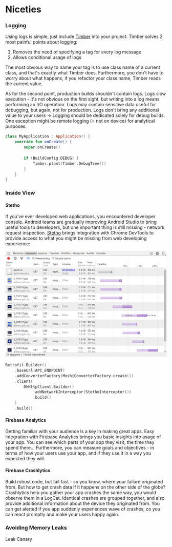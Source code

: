# Niceties

### Logging

Using logs is simple, just include [Timber](https://github.com/JakeWharton/timber) into your project. Timber solves 2 most painful points about logging:

1. Removes the need of specifying a tag for every log message
2. Allows conditional usage of logs

The most obvious way to name your tag is to use class name of a current class, and that's exactly what Timber does. Furthermore, you don't have to worry about what happens, if you refactor your class name, Timber reads the current value.

As for the second point, production builds shouldn't contain logs. Logs slow execution - it's not obvious on the first sight, but writing into a log means performing an I/O operation. Logs may contain sensitive data useful for debugging, but again, not for production. Logs don't bring any additional value to your users -&gt; Logging should be dedicated solely for debug builds. One exception might be remote logging \(= not on device\) for analytical purposes.

```kotlin
class MyApplication : Application() {
    override fun onCreate() {
        super.onCreate()

        if (BuildConfig.DEBUG) {
            Timber.plant(Timber.DebugTree())
        }
    }
}
```

### Inside View

#### Stetho

If you've ever developed web applications, you encountered developer console. Android teams are gradually improving Android Studio to bring useful tools to developers, but one important thing is still missing - network request inspection. [Stetho](http://facebook.github.io/stetho/) brings integration with Chrome DevTools to provide access to what you might be missing from web developing experience:

![Network Inspection](.gitbook/assets/inspector-network.png)

```kotlin
Retrofit.Builder()
    .baseUrl(API_ENDPOINT)
    .addConverterFactory(MoshiConverterFactory.create())
    .client(
        OkHttpClient.Builder()
            .addNetworkInterceptor(StethoInterceptor())
            .build()
    )
    .build()
```

#### Firebase Analytics

Getting familiar with your audience is a key in making great apps. Easy integration with Firebase Analytics brings you basic insights into usage of your app. You can see which parts of your app they visit, the time they spend there... Furthermore, you can measure goals and objectives - in terms of how your users use your app, and if they use it in a way you expected they will.

#### Firebase Crashlytics

Build robust code, but fail fast - so you know, where your failure originated from. But how to get crash data if it happens on the other side of the globe? Crashlytics help you gather your app crashes the same way, you would observe them in a LogCat. Identical crashes are grouped together, and also provide additional information about the device they originated from. You can get alerted if you app suddenly experiences wave of crashes, co you can react promptly and make your users happy again.

### Avoiding Memory Leaks

Leak Canary




